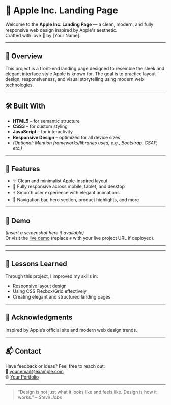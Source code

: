 # 🍎 Apple Inc. Landing Page

Welcome to the **Apple Inc. Landing Page** — a clean, modern, and fully responsive web design inspired by Apple's aesthetic.  
Crafted with love 💓 by [Your Name].

---

## 🚀 Overview

This project is a front-end landing page designed to resemble the sleek and elegant interface style Apple is known for. The goal is to practice layout design, responsiveness, and visual storytelling using modern web technologies.

---

## 🛠️ Built With

- **HTML5** – for semantic structure  
- **CSS3** – for custom styling  
- **JavaScript** – for interactivity  
- **Responsive Design** – optimized for all device sizes  
- *(Optional: Mention frameworks/libraries used, e.g., Bootstrap, GSAP, etc.)*

---

## 🎯 Features

- ✨ Clean and minimalist Apple-inspired layout  
- 📱 Fully responsive across mobile, tablet, and desktop  
- ⚡ Smooth user experience with elegant animations  
- 🔗 Navigation bar, hero section, product highlights, and more

---

## 📸 Demo

*(Insert a screenshot here if available)*  
Or visit the [live demo](#) (replace `#` with your live project URL if deployed).

---


---

## 🧠 Lessons Learned

Through this project, I improved my skills in:
- Responsive layout design
- Using CSS Flexbox/Grid effectively
- Creating elegant and structured landing pages

---

## 🙌 Acknowledgments

Inspired by Apple’s official site and modern web design trends.

---

## 📬 Contact

Have feedback or ideas? Feel free to reach out:  
📧 your.email@example.com  
🌐 [Your Portfolio](#)

---

> “Design is not just what it looks like and feels like. Design is how it works.” – *Steve Jobs*


